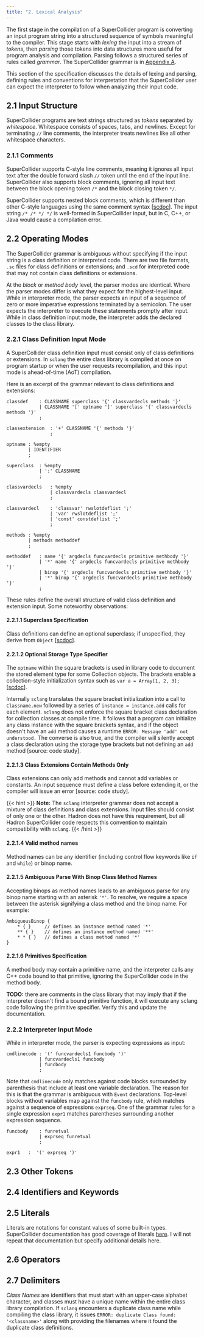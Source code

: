 ```yaml
---
title: "2. Lexical Analysis"
---
```


The first stage in the compilation of a SuperCollider program is converting an input program string into a structured
sequence of symbols meaningful to the compiler. This stage starts with *lexing* the input into a stream of *tokens*,
then *parsing* those tokens into data structures more useful for program analysis and compilation. Parsing follows a
structured series of rules called *grammar*. The SuperCollider grammar is in [Appendix A](/spec/a_full_grammar).

This section of the specification discusses the details of lexing and parsing, defining rules and conventions for
interpretation that the SuperCollider user can expect the interpreter to follow when analyzing their input code.

## 2.1 Input Structure

SuperCollider programs are text strings structured as *tokens* separated by *whitespace*. Whitespace consists of spaces,
tabs, and newlines. Except for terminating `//` line comments, the interpreter treats newlines like all other
whitespace characters.

### 2.1.1 Comments

SuperCollider supports C-style line comments, meaning it ignores all input text after the double forward slash `//`
token until the end of the input line. SuperCollider also supports block comments, ignoring all input text between the
block opening token `/*` and the block closing token `*/`.

SuperCollider supports nested block comments, which is different than other C-style languages using the same comment
syntax [[scdoc](https://doc.sccode.org/Reference/Comments.html)]. The input string `/* /* */ */` is well-formed in
SuperCollider input, but in C, C++, or Java would cause a compilation error.

## 2.2 Operating Modes

The SuperCollider grammar is ambiguous without specifying if the input string is a class definition or interpreted code.
There are two file formats, `.sc` files for class definitions or extensions; and `.scd` for interpreted code that may
not contain class definitions or extensions.

At the *block* or *method body* level, the parser modes are identical. Where the parser modes differ is what they
expect for the highest-level input. While in interpreter mode, the parser expects an input of a sequence of zero or more
imperative expressions terminated by a semicolon. The user expects the interpreter to execute these statements promptly
after input. While in class definition input mode, the interpreter adds the declared classes to the class library.

### 2.2.1 Class Definition Input Mode

A SuperCollider class definition input must consist only of class definitions or extensions. In `sclang` the entire
class library is compiled at once on program startup or when the user requests recompilation, and this input mode is
ahead-of-time (AoT) compilation.

Here is an excerpt of the grammar relevant to class definitions and extensions:

```
classdef    : CLASSNAME superclass '{' classvardecls methods '}'
            | CLASSNAME '[' optname ']' superclass '{' classvardecls methods '}'
            ;

classextension  : '+' CLASSNAME '{' methods '}'
                ;

optname : %empty
        | IDENTIFIER
        ;

superclass  : %empty
            | ':' CLASSNAME
            ;

classvardecls   : %empty
                | classvardecls classvardecl
                ;

classvardecl    : 'classvar' rwslotdeflist ';'
                | 'var' rwslotdeflist ';'
                | 'const' constdeflist ';'
                ;

methods : %empty
        | methods methoddef
        ;

methoddef   : name '{' argdecls funcvardecls primitive methbody '}'
            | '*' name '{' argdecls funcvardecls primitive methbody '}'
            | binop '{' argdecls funcvardecls primitive methbody '}'
            | '*' binop '{' argdecls funcvardecls primitive methbody '}'
            ;
```

These rules define the overall structure of valid class definition and extension input. Some noteworthy observations:

#### 2.2.1.1 Superclass Specification

Class definitions can define an optional superclass; if unspecified, they derive from `Object`
[[scdoc](https://doc.sccode.org/Guides/WritingClasses.html#Inheriting)].

#### 2.2.1.2 Optional Storage Type Specifier

The `optname` within the square brackets is used in library code to document the stored element type for some Collection
objects. The brackets enable a collection-style initialization syntax such as `var a = Array[1, 2, 3];`
[[scdoc](https://doc.sccode.org/Guides/WritingClasses.html#Slotted%20classes)].

Internally `sclang` translates the square bracket initialization into a call to `Classname.new` followed by a series of
`instance = instance.add` calls for each element. `sclang` does not enforce the square bracket class
declaration for collection classes at compile time. It follows that a program can initialize any class instance with
the square brackets syntax, and if the object doesn't have an `add` method causes a runtime `ERROR: Message 'add' not
understood.` The converse is also true, and the compiler will silently accept a class declaration using the storage type
brackets but not defining an `add` method [source: code study].

#### 2.2.1.3 Class Extensions Contain Methods Only

Class extensions can only add methods and cannot add variables or constants. An input sequence must define a class
before extending it, or the compiler will issue an error [source: code study].

{{< hint >}}
**Note:** The `sclang` interpreter grammar does not accept a mixture of class definitions and class extensions. Input
files should consist of only one or the other. Hadron does not have this requirement, but all Hadron SuperCollider code
respects this convention to maintain compatibility with `sclang`.
{{< /hint >}}

#### 2.2.1.4 Valid method names

Method names can be any identifier (including control flow keywords like `if` and `while`) or binop name.

#### 2.2.1.5 Ambiguous Parse With Binop Class Method Names

Accepting binops as method names leads to an ambiguous parse for any binop name starting with an asterisk `'*'`. To
resolve, we require a space between the asterisk signifying a class method and the binop name. For example:

```
AmbiguousBinop {
    * { }     // defines an instance method named '*'
    ** { }    // defines an instance method named '**'
    * * { }   // defines a class method named '*'
}
```

#### 2.2.1.6 Primitives Specification

A method body may contain a primitive name, and the interpreter calls any C++ code bound to that primitive, ignoring the
SuperCollider code in the method body.

**TODO:** there are comments in the class library that may imply that if the interpreter doesn't find a bound primitive
function, it will execute any sclang code following the primitive specifier. Verify this and update the documentation.

### 2.2.2 Interpreter Input Mode

While in interpreter mode, the parser is expecting expressions as input:

```
cmdlinecode : '(' funcvardecls1 funcbody ')'
            | funcvardecls1 funcbody
            | funcbody
            ;

```

Note that `cmdlinecode` only matches against code blocks surrounded by parenthesis that include at least one variable
declaration. The reason for this is that the grammar is ambiguous with `Event` declarations. Top-level blocks without
variables map against the `funcbody` rule, which matches against a sequence of expressions `exprseq`. One of the grammar
rules for a single expression `expr1` matches parentheses surrounding another expression sequence.

```
funcbody    : funretval
            | exprseq funretval
            ;

expr1   :  '(' exprseq ')'
```

## 2.3 Other Tokens

## 2.4 Identifiers and Keywords

## 2.5 Literals

Literals are notations for constant values of some built-in types. SuperCollider documentation has good coverage of
literals [here](https://doc.sccode.org/Reference/Literals.html). I will not repeat that documentation but specify
additional details here.

## 2.6 Operators

## 2.7 Delimiters

*Class Names* are identifiers that must start with an upper-case alphabet character, and classes must have a unique name
within the entire class library compilation. If `sclang` encounters a duplicate class name while compiling the class
library, it issues `ERROR: duplicate Class found: '<classname>'` along with providing the filenames where it found the
duplicate class definitions.

